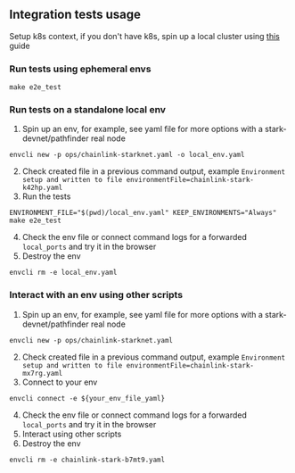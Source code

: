 ## Integration tests usage

Setup k8s context, if you don't have k8s, spin up a local cluster using [this](../kubernetes.md) guide

### Run tests using ephemeral envs

```
make e2e_test
```

### Run tests on a standalone local env

1. Spin up an env, for example, see yaml file for more options with a stark-devnet/pathfinder real node

```
envcli new -p ops/chainlink-starknet.yaml -o local_env.yaml
```

2. Check created file in a previous command output, example `Environment setup and written to file environmentFile=chainlink-stark-k42hp.yaml`
3. Run the tests

```
ENVIRONMENT_FILE="$(pwd)/local_env.yaml" KEEP_ENVIRONMENTS="Always" make e2e_test
```

4. Check the env file or connect command logs for a forwarded `local_ports` and try it in the browser
5. Destroy the env

```
envcli rm -e local_env.yaml
```

### Interact with an env using other scripts

1. Spin up an env, for example, see yaml file for more options with a stark-devnet/pathfinder real node

```
envcli new -p ops/chainlink-starknet.yaml
```

2. Check created file in a previous command output, example `Environment setup and written to file environmentFile=chainlink-stark-mx7rg.yaml`
3. Connect to your env

```
envcli connect -e ${your_env_file_yaml}
```

4. Check the env file or connect command logs for a forwarded `local_ports` and try it in the browser
5. Interact using other scripts
6. Destroy the env

```
envcli rm -e chainlink-stark-b7mt9.yaml
```
